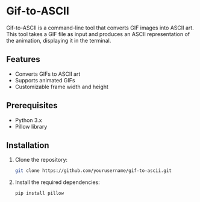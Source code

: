 # Gif-to-ASCII

Gif-to-ASCII is a command-line tool that converts GIF images into ASCII art. This tool takes a GIF file as input and produces an ASCII representation of the animation, displaying it in the terminal.

## Features

- Converts GIFs to ASCII art
- Supports animated GIFs
- Customizable frame width and height

## Prerequisites

- Python 3.x
- Pillow library

## Installation

1. Clone the repository:
    ```sh
    git clone https://github.com/yourusername/gif-to-ascii.git
    ```
2. Install the required dependencies:
    ```sh
    pip install pillow
    ```
